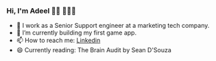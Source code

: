 ### Hi, I'm Adeel 👋🏽 👨🏽‍💻


- 🔭 I work as a Senior Support engineer at a marketing tech company.
- 🌱 I’m currently building my first game app.
- 📫 How to reach me: [Linkedin](https://uk.linkedin.com/in/adeel0o0)
- 😄 Currently reading: The Brain Audit by Sean D'Souza

